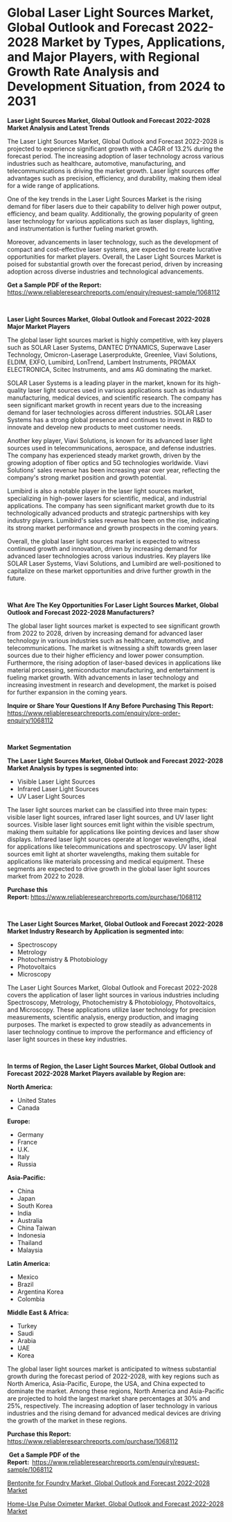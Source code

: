 <p><h1>Global Laser Light Sources Market, Global Outlook and Forecast 2022-2028 Market by Types, Applications, and Major Players, with Regional Growth Rate Analysis and Development Situation, from 2024 to 2031</h1></p><p><strong>Laser Light Sources Market, Global Outlook and Forecast 2022-2028 Market Analysis and Latest Trends</strong></p>
<p><p>The Laser Light Sources Market, Global Outlook and Forecast 2022-2028 is projected to experience significant growth with a CAGR of 13.2% during the forecast period. The increasing adoption of laser technology across various industries such as healthcare, automotive, manufacturing, and telecommunications is driving the market growth. Laser light sources offer advantages such as precision, efficiency, and durability, making them ideal for a wide range of applications.</p><p>One of the key trends in the Laser Light Sources Market is the rising demand for fiber lasers due to their capability to deliver high power output, efficiency, and beam quality. Additionally, the growing popularity of green laser technology for various applications such as laser displays, lighting, and instrumentation is further fueling market growth.</p><p>Moreover, advancements in laser technology, such as the development of compact and cost-effective laser systems, are expected to create lucrative opportunities for market players. Overall, the Laser Light Sources Market is poised for substantial growth over the forecast period, driven by increasing adoption across diverse industries and technological advancements.</p></p>
<p><strong>Get a Sample PDF of the Report:&nbsp;</strong> <a href="https://www.reliableresearchreports.com/enquiry/request-sample/1068112">https://www.reliableresearchreports.com/enquiry/request-sample/1068112</a></p>
<p>&nbsp;</p>
<p><strong>Laser Light Sources Market, Global Outlook and Forecast 2022-2028 Major Market Players</strong></p>
<p><p>The global laser light sources market is highly competitive, with key players such as SOLAR Laser Systems, DANTEC DYNAMICS, Superwave Laser Technology, Omicron-Laserage Laserprodukte, Greenlee, Viavi Solutions, ELDIM, EXFO, Lumibird, LonTrend, Lambert Instruments, PROMAX ELECTRONICA, Scitec Instruments, and ams AG dominating the market.</p><p>SOLAR Laser Systems is a leading player in the market, known for its high-quality laser light sources used in various applications such as industrial manufacturing, medical devices, and scientific research. The company has seen significant market growth in recent years due to the increasing demand for laser technologies across different industries. SOLAR Laser Systems has a strong global presence and continues to invest in R&D to innovate and develop new products to meet customer needs.</p><p>Another key player, Viavi Solutions, is known for its advanced laser light sources used in telecommunications, aerospace, and defense industries. The company has experienced steady market growth, driven by the growing adoption of fiber optics and 5G technologies worldwide. Viavi Solutions' sales revenue has been increasing year over year, reflecting the company's strong market position and growth potential.</p><p>Lumibird is also a notable player in the laser light sources market, specializing in high-power lasers for scientific, medical, and industrial applications. The company has seen significant market growth due to its technologically advanced products and strategic partnerships with key industry players. Lumibird's sales revenue has been on the rise, indicating its strong market performance and growth prospects in the coming years.</p><p>Overall, the global laser light sources market is expected to witness continued growth and innovation, driven by increasing demand for advanced laser technologies across various industries. Key players like SOLAR Laser Systems, Viavi Solutions, and Lumibird are well-positioned to capitalize on these market opportunities and drive further growth in the future.</p></p>
<p>&nbsp;</p>
<p><strong>What Are The Key Opportunities For Laser Light Sources Market, Global Outlook and Forecast 2022-2028 Manufacturers?</strong></p>
<p><p>The global laser light sources market is expected to see significant growth from 2022 to 2028, driven by increasing demand for advanced laser technology in various industries such as healthcare, automotive, and telecommunications. The market is witnessing a shift towards green laser sources due to their higher efficiency and lower power consumption. Furthermore, the rising adoption of laser-based devices in applications like material processing, semiconductor manufacturing, and entertainment is fueling market growth. With advancements in laser technology and increasing investment in research and development, the market is poised for further expansion in the coming years.</p></p>
<p><strong>Inquire or Share Your Questions If Any Before Purchasing This Report:</strong> <a href="https://www.reliableresearchreports.com/enquiry/pre-order-enquiry/1068112">https://www.reliableresearchreports.com/enquiry/pre-order-enquiry/1068112</a></p>
<p>&nbsp;</p>
<p><strong>Market Segmentation</strong></p>
<p><strong>The Laser Light Sources Market, Global Outlook and Forecast 2022-2028 Market Analysis by types is segmented into:</strong></p>
<p><ul><li>Visible Laser Light Sources</li><li>Infrared Laser Light Sources</li><li>UV Laser Light Sources</li></ul></p>
<p><p>The laser light sources market can be classified into three main types: visible laser light sources, infrared laser light sources, and UV laser light sources. Visible laser light sources emit light within the visible spectrum, making them suitable for applications like pointing devices and laser show displays. Infrared laser light sources operate at longer wavelengths, ideal for applications like telecommunications and spectroscopy. UV laser light sources emit light at shorter wavelengths, making them suitable for applications like materials processing and medical equipment. These segments are expected to drive growth in the global laser light sources market from 2022 to 2028.</p></p>
<p><strong>Purchase this Report:&nbsp;</strong><a href="https://www.reliableresearchreports.com/purchase/1068112">https://www.reliableresearchreports.com/purchase/1068112</a></p>
<p>&nbsp;</p>
<p><strong>The Laser Light Sources Market, Global Outlook and Forecast 2022-2028 Market Industry Research by Application is segmented into:</strong></p>
<p><ul><li>Spectroscopy</li><li>Metrology</li><li>Photochemistry & Photobiology</li><li>Photovoltaics</li><li>Microscopy</li></ul></p>
<p><p>The Laser Light Sources Market, Global Outlook and Forecast 2022-2028 covers the application of laser light sources in various industries including Spectroscopy, Metrology, Photochemistry & Photobiology, Photovoltaics, and Microscopy. These applications utilize laser technology for precision measurements, scientific analysis, energy production, and imaging purposes. The market is expected to grow steadily as advancements in laser technology continue to improve the performance and efficiency of laser light sources in these key industries.</p></p>
<p>&nbsp;</p>
<p><strong>In terms of Region, the Laser Light Sources Market, Global Outlook and Forecast 2022-2028 Market Players available by Region are:</strong></p>
<p>
    <p> <strong> North America: </strong>
        <ul>
            <li>United States</li>
            <li>Canada</li>
        </ul>
        </p> 
    <p> <strong> Europe: </strong>
        <ul>
            <li>Germany</li>
            <li>France</li>
            <li>U.K.</li>
            <li>Italy</li>
            <li>Russia</li>
        </ul>
        </p> 
    <p> <strong> Asia-Pacific: </strong>
        <ul>
            <li>China</li>
            <li>Japan</li>
            <li>South Korea</li>
            <li>India</li>
            <li>Australia</li>
            <li>China Taiwan</li>
            <li>Indonesia</li>
            <li>Thailand</li>
            <li>Malaysia</li>
        </ul>
        </p> 
    <p> <strong> Latin America: </strong>
        <ul>
            <li>Mexico</li>
            <li>Brazil</li>
            <li>Argentina Korea</li>
            <li>Colombia</li>
        </ul>
        </p> 
    <p> <strong> Middle East & Africa: </strong>
        <ul>
            <li>Turkey</li>
            <li>Saudi</li>
            <li>Arabia</li>
            <li>UAE</li>
            <li>Korea</li>
        </ul>
    </p>
    </p>
<p><p>The global laser light sources market is anticipated to witness substantial growth during the forecast period of 2022-2028, with key regions such as North America, Asia-Pacific, Europe, the USA, and China expected to dominate the market. Among these regions, North America and Asia-Pacific are projected to hold the largest market share percentages at 30% and 25%, respectively. The increasing adoption of laser technology in various industries and the rising demand for advanced medical devices are driving the growth of the market in these regions.</p></p>
<p><strong>Purchase this Report: </strong><a href="https://www.reliableresearchreports.com/purchase/1068112">https://www.reliableresearchreports.com/purchase/1068112</a></p>
<p>&nbsp;<strong>Get a Sample PDF of the Report:&nbsp;&nbsp;</strong><a href="https://www.reliableresearchreports.com/enquiry/request-sample/1068112">https://www.reliableresearchreports.com/enquiry/request-sample/1068112</a></p>
<p><strong></strong></p>
<p><p><a href="https://github.com/nicoletavirag/Market-Research-Report-List-1/blob/main/bentonite-for-foundry-market-global-outlook-and-forecast-2022-2028-market.md">Bentonite for Foundry Market, Global Outlook and Forecast 2022-2028 Market</a></p><p><a href="https://github.com/mauripalmi/Market-Research-Report-List-1/blob/main/home-use-pulse-oximeter-market-global-outlook-and-forecast-2022-2028-market.md">Home-Use Pulse Oximeter Market, Global Outlook and Forecast 2022-2028 Market</a></p></p>